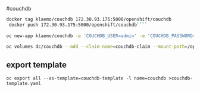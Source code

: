#couchdb
 ```bash
 docker tag klaemo/couchdb 172.30.93.175:5000/openshift/couchdb
  docker push 172.30.93.175:5000/openshift/couchdb````  
  
 oc new-app klaemo/couchdb -e 'COUCHDB_USER=admin' -e 'COUCHDB_PASSWORD=123456' -l 'name=couchdb'
 ```  
 ```bash
 oc volumes dc/couchdb --add --claim-name=couchdb-claim --mount-path=/opt/couchdb/data  -t persistentVolumeClaim --overwrite 
```
  
## export template
```oc export all --as-template=couchdb-template -l name=couchdb >couchdb-template.yaml```
